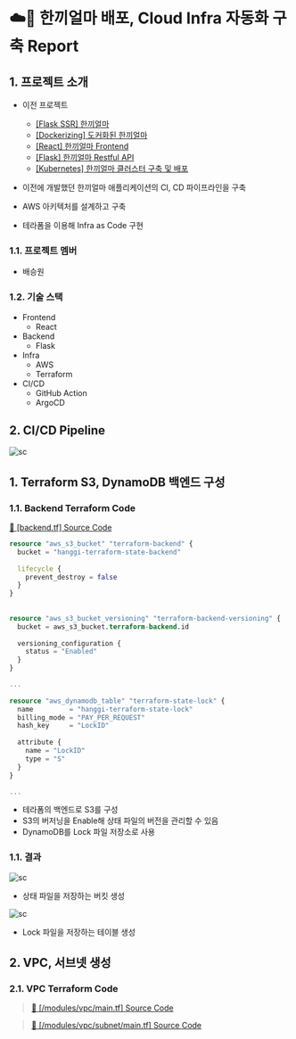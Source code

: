 # ☁️🔨 한끼얼마 배포, Cloud Infra 자동화 구축 Report

## 1. 프로젝트 소개

- 이전 프로젝트
	- [\[Flask SSR\] 한끼얼마](https://github.com/seungwonbased/ssg-recipe-project)
	- [\[Dockerizing\] 도커화된 한끼얼마](https://github.com/seungwonbased/dockerized-recipe-book)
	- [\[React\] 한끼얼마 Frontend](https://github.com/seungwonbased/ssgRecipeBook-react-frontend)
	- [\[Flask\] 한끼얼마 Restful API](https://github.com/seungwonbased/ssgRecipeBook-flask-backend)
	- [\[Kubernetes\] 한끼얼마 클러스터 구축 및 배포](https://github.com/seungwonbased/TIL/blob/main/%ED%95%9C%EB%81%BC%EC%96%BC%EB%A7%88%20K8s%20Cluster.md)

- 이전에 개발했던 한끼얼마 애플리케이션의 CI, CD 파이프라인을 구축
- AWS 아키텍처를 설계하고 구축
- 테라폼을 이용해 Infra as Code 구현

### 1.1. 프로젝트 멤버

- 배승원

### 1.2. 기술 스택

- Frontend
	- React
- Backend
	- Flask
- Infra
	- AWS
	- Terraform
- CI/CD
	- GitHub Action
	- ArgoCD

## 2. CI/CD Pipeline

![sc](https://github.com/seungwonbased/hanggi-terraform/tree/main/assets/cicd.png)

## 1. Terraform S3, DynamoDB 백엔드 구성
### 1.1. Backend Terraform Code

<a href="https://github.com/seungwonbased/hanggi-terraform/blob/main/backend.tf" target="_blank">🧾 [backend.tf] Source Code</a>

```terraform
resource "aws_s3_bucket" "terraform-backend" {  
  bucket = "hanggi-terraform-state-backend"  
  
  lifecycle {  
    prevent_destroy = false
  }  
}  
  
  
resource "aws_s3_bucket_versioning" "terraform-backend-versioning" {  
  bucket = aws_s3_bucket.terraform-backend.id  
  
  versioning_configuration {  
    status = "Enabled"  
  }  
}  

...
  
resource "aws_dynamodb_table" "terraform-state-lock" {  
  name         = "hanggi-terraform-state-lock"  
  billing_mode = "PAY_PER_REQUEST"  
  hash_key     = "LockID"  
  
  attribute {  
    name = "LockID"  
    type = "S"  
  }  
}  

...

```

- 테라폼의 백엔드로 S3를 구성
- S3의 버저닝을 Enable해 상태 파일의 버전을 관리할 수 있음
- DynamoDB를 Lock 파일 저장소로 사용

### 1.1. 결과

![sc](https://github.com/seungwonbased/hanggi-terraform/tree/main/assets/sc1.png)

- 상태 파일을 저장하는 버킷 생성

![sc](https://github.com/seungwonbased/hanggi-terraform/tree/main/assets/sc1.png)

- Lock 파일을 저장하는 테이블 생성

## 2. VPC, 서브넷 생성
### 2.1. VPC Terraform Code

> <a href="https://github.com/seungwonbased/hanggi-terraform/blob/main/modules/vpc/main.tf" target="_blank">🧾 [/modules/vpc/main.tf] Source Code</a>




> <a href="https://github.com/seungwonbased/hanggi-terraform/blob/main/modules/vpc/subnet/main.tf" target="_blank">🧾 [/modules/vpc/subnet/main.tf] Source Code</a>

